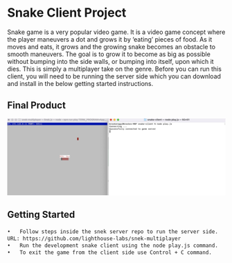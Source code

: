 
# Snake Client Project

Snake game is a very popular video game. It is a video game concept where the player maneuvers a dot and grows it by ‘eating’ pieces of food. As it moves and eats, it grows and the growing snake becomes an obstacle to smooth maneuvers. The goal is to grow it to become as big as possible without bumping into the side walls, or bumping into itself, upon which it dies.
This is simply a multiplayer take on the genre.
Before you can run this client, you will need to be running the server side which you can download and install in the below getting started instructions.

## Final Product

![Preview of Game](Preview.png)

## Getting Started
	•	Follow steps inside the snek server repo to run the server side. URL: https://github.com/lighthouse-labs/snek-multiplayer
	•	Run the development snake client using the node play.js command.
	•	To exit the game from the client side use Control + C command.
